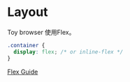 # Layout

Toy browser 使用Flex。

```css
.container {
  display: flex; /* or inline-flex */
}
```

[Flex Guide](https://css-tricks.com/snippets/css/a-guide-to-flexbox/)